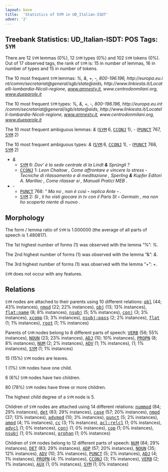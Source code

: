 ```yaml
---
layout: base
title:  'Statistics of SYM in UD_Italian-ISDT'
udver: '2'
---
```


## Treebank Statistics: UD_Italian-ISDT: POS Tags: `SYM`

There are 12 `SYM` lemmas (0%), 12 `SYM` types (0%) and 102 `SYM` tokens (0%).
Out of 17 observed tags, the rank of `SYM` is: 15 in number of lemmas, 16 in number of types and 15 in number of tokens.

The 10 most frequent `SYM` lemmas: <em>%, &, +, -, 800-196.196, h​t​t​p​:​/​/​e​u​r​o​p​a​.​e​u​.​i​n​t​/​c​o​m​m​/​s​e​c​r​e​t​a​r​i​a​t​@​g​e​n​e​r​a​l​/​s​g​b​/​s​t​a​t​e​@​a​i​d​s, h​t​t​p​:​/​/​w​w​w​.​l​i​n​k​i​e​s​t​a​.​i​t​/​L​o​c​a​t​e​l​l​i​-​l​o​m​b​a​r​d​i​a​-​N​i​c​o​l​i​-​r​e​g​i​o​n​e, www.amnesty.it, w​w​w​.​c​e​n​t​r​o​d​o​n​m​i​l​a​n​i​.​o​r​g, www.dueparole.it</em>

The 10 most frequent `SYM` types:  <em>%, &, +, -, 800-196.196, h​t​t​p​:​/​/​e​u​r​o​p​a​.​e​u​.​i​n​t​/​c​o​m​m​/​s​e​c​r​e​t​a​r​i​a​t​@​g​e​n​e​r​a​l​/​s​g​b​/​s​t​a​t​e​@​a​i​d​s, h​t​t​p​:​/​/​w​w​w​.​l​i​n​k​i​e​s​t​a​.​i​t​/​L​o​c​a​t​e​l​l​i​-​l​o​m​b​a​r​d​i​a​-​N​i​c​o​l​i​-​r​e​g​i​o​n​e, www.amnesty.it, w​w​w​.​c​e​n​t​r​o​d​o​n​m​i​l​a​n​i​.​o​r​g, www.dueparole.it</em>

The 10 most frequent ambiguous lemmas: <em>&</em> (<tt><a href="it_isdt-pos-SYM.html">SYM</a></tt> 6, <tt><a href="it_isdt-pos-CCONJ.html">CCONJ</a></tt> 1), <em>-</em> (<tt><a href="it_isdt-pos-PUNCT.html">PUNCT</a></tt> 767, <tt><a href="it_isdt-pos-SYM.html">SYM</a></tt> 2)

The 10 most frequent ambiguous types:  <em>&</em> (<tt><a href="it_isdt-pos-SYM.html">SYM</a></tt> 6, <tt><a href="it_isdt-pos-CCONJ.html">CCONJ</a></tt> 1), <em>-</em> (<tt><a href="it_isdt-pos-PUNCT.html">PUNCT</a></tt> 768, <tt><a href="it_isdt-pos-SYM.html">SYM</a></tt> 2)


* <em>&</em>
  * <tt><a href="it_isdt-pos-SYM.html">SYM</a></tt> 6: <em>Dov' è la sede centrale di la Lindt <b>&</b> Sprüngli ?</em>
  * <tt><a href="it_isdt-pos-CCONJ.html">CCONJ</a></tt> 1: <em>Leon Chaitow , Come affrontare e vincere lo stress - Tecniche di rilassamento e di meditazione , Sperling <b>&</b> Kupfer Editori A. Marillac , Come rilassar si , Manuali Pratici MEB .</em>
* <em>-</em>
  * <tt><a href="it_isdt-pos-PUNCT.html">PUNCT</a></tt> 768: <em>" Ma no , non è così <b>-</b> replica Ante <b>-</b> .</em>
  * <tt><a href="it_isdt-pos-SYM.html">SYM</a></tt> 2: <em>Sì , li ho visti giocare in tv con il Paris St <b>-</b> Germain , ma non ho scoperto niente di nuovo .</em>

## Morphology

The form / lemma ratio of `SYM` is 1.000000 (the average of all parts of speech is 1.480817).

The 1st highest number of forms (1) was observed with the lemma “%”: <em>%</em>.

The 2nd highest number of forms (1) was observed with the lemma “&”: <em>&</em>.

The 3rd highest number of forms (1) was observed with the lemma “+”: <em>+</em>.

`SYM` does not occur with any features.


## Relations

`SYM` nodes are attached to their parents using 10 different relations: <tt><a href="it_isdt-dep-obl.html">obl</a></tt> (44; 43% instances), <tt><a href="it_isdt-dep-nmod.html">nmod</a></tt> (22; 22% instances), <tt><a href="it_isdt-dep-obj.html">obj</a></tt> (13; 13% instances), <tt><a href="it_isdt-dep-flat-name.html">flat:name</a></tt> (8; 8% instances), <tt><a href="it_isdt-dep-nsubj.html">nsubj</a></tt> (5; 5% instances), <tt><a href="it_isdt-dep-conj.html">conj</a></tt> (3; 3% instances), <tt><a href="it_isdt-dep-xcomp.html">xcomp</a></tt> (3; 3% instances), <tt><a href="it_isdt-dep-nsubj-pass.html">nsubj:pass</a></tt> (2; 2% instances), <tt><a href="it_isdt-dep-flat.html">flat</a></tt> (1; 1% instances), <tt><a href="it_isdt-dep-root.html">root</a></tt> (1; 1% instances)

Parents of `SYM` nodes belong to 8 different parts of speech: <tt><a href="it_isdt-pos-VERB.html">VERB</a></tt> (56; 55% instances), <tt><a href="it_isdt-pos-NOUN.html">NOUN</a></tt> (23; 23% instances), <tt><a href="it_isdt-pos-ADJ.html">ADJ</a></tt> (10; 10% instances), <tt><a href="it_isdt-pos-PROPN.html">PROPN</a></tt> (8; 8% instances), <tt><a href="it_isdt-pos-NUM.html">NUM</a></tt> (2; 2% instances), <tt><a href="it_isdt-pos-ADV.html">ADV</a></tt> (1; 1% instances),  (1; 1% instances), <tt><a href="it_isdt-pos-SYM.html">SYM</a></tt> (1; 1% instances)

15 (15%) `SYM` nodes are leaves.

1 (1%) `SYM` nodes have one child.

6 (6%) `SYM` nodes have two children.

80 (78%) `SYM` nodes have three or more children.

The highest child degree of a `SYM` node is 5.

Children of `SYM` nodes are attached using 14 different relations: <tt><a href="it_isdt-dep-nummod.html">nummod</a></tt> (84; 29% instances), <tt><a href="it_isdt-dep-det.html">det</a></tt> (83; 29% instances), <tt><a href="it_isdt-dep-case.html">case</a></tt> (57; 20% instances), <tt><a href="it_isdt-dep-nmod.html">nmod</a></tt> (37; 13% instances), <tt><a href="it_isdt-dep-advmod.html">advmod</a></tt> (10; 3% instances), <tt><a href="it_isdt-dep-punct.html">punct</a></tt> (5; 2% instances), <tt><a href="it_isdt-dep-amod.html">amod</a></tt> (4; 1% instances), <tt><a href="it_isdt-dep-cc.html">cc</a></tt> (3; 1% instances), <tt><a href="it_isdt-dep-acl-relcl.html">acl:relcl</a></tt> (1; 0% instances), <tt><a href="it_isdt-dep-advcl.html">advcl</a></tt> (1; 0% instances), <tt><a href="it_isdt-dep-conj.html">conj</a></tt> (1; 0% instances), <tt><a href="it_isdt-dep-cop.html">cop</a></tt> (1; 0% instances), <tt><a href="it_isdt-dep-nsubj.html">nsubj</a></tt> (1; 0% instances), <tt><a href="it_isdt-dep-orphan.html">orphan</a></tt> (1; 0% instances)

Children of `SYM` nodes belong to 12 different parts of speech: <tt><a href="it_isdt-pos-NUM.html">NUM</a></tt> (84; 29% instances), <tt><a href="it_isdt-pos-DET.html">DET</a></tt> (83; 29% instances), <tt><a href="it_isdt-pos-ADP.html">ADP</a></tt> (57; 20% instances), <tt><a href="it_isdt-pos-NOUN.html">NOUN</a></tt> (35; 12% instances), <tt><a href="it_isdt-pos-ADV.html">ADV</a></tt> (10; 3% instances), <tt><a href="it_isdt-pos-PUNCT.html">PUNCT</a></tt> (5; 2% instances), <tt><a href="it_isdt-pos-ADJ.html">ADJ</a></tt> (4; 1% instances), <tt><a href="it_isdt-pos-PROPN.html">PROPN</a></tt> (4; 1% instances), <tt><a href="it_isdt-pos-CCONJ.html">CCONJ</a></tt> (3; 1% instances), <tt><a href="it_isdt-pos-VERB.html">VERB</a></tt> (2; 1% instances), <tt><a href="it_isdt-pos-AUX.html">AUX</a></tt> (1; 0% instances), <tt><a href="it_isdt-pos-SYM.html">SYM</a></tt> (1; 0% instances)

